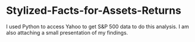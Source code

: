 # Stylized-Facts-for-Assets-Returns
I used Python to access Yahoo to get S&amp;P 500 data to do this analysis. I am also attaching a small presentation of my findings.
